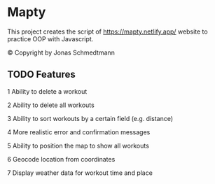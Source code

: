 # Mapty

This project creates the script of https://mapty.netlify.app/ website to practice OOP with Javascript.

© Copyright by Jonas Schmedtmann


## TODO Features
1 Ability to delete a workout

2 Ability to delete all workouts

3 Ability to sort workouts by a certain field (e.g. distance)

4 More realistic error and confirmation messages

5 Ability to position the map to show all workouts

6 Geocode location from coordinates

7 Display weather data for workout time and place
